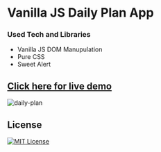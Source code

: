 # Vanilla JS Daily Plan App

### Used Tech and Libraries

* Vanilla JS DOM Manupulation
* Pure CSS
* Sweet Alert

## [Click here for live demo](https://strong-valkyrie-8f34a3.netlify.app/)

![daily-plan](https://user-images.githubusercontent.com/11324886/190829342-e4f3b728-2843-4462-a3d9-c6f0914be4af.gif)

## License

[![MIT License](https://img.shields.io/badge/License-MIT-green.svg)](https://choosealicense.com/licenses/mit/)
